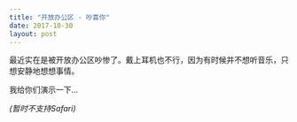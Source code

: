 ```yaml
---
title: "开放办公区 - 吵喜你"
date: 2017-10-30
layout: post
---
```


最近实在是被开放办公区吵惨了。戴上耳机也不行，因为有时候并不想听音乐，只想安静地想想事情。

我给你们演示一下...

*(暂时不支持Safari)*


<script>
var audio = [];
audio.push(new Audio('{{ site.imageurl }}/ringringring/ios_notification.mp3'));
audio.push(new Audio('{{ site.imageurl }}/ringringring/iphone_note_sms.mp3'));
audio.push(new Audio('{{ site.imageurl }}/ringringring/iphone_sms_original.mp3'));
audio.push(new Audio('{{ site.imageurl }}/ringringring/iphone_ding_ding.mp3'));
audio.push(new Audio('{{ site.imageurl }}/ringringring/xiaomi.mp3'));
audio.push(new Audio('{{ site.imageurl }}/ringringring/wechat-call.mp3'));
audio.push(new Audio('{{ site.imageurl }}/ringringring/ding_message.mp3'));
audio.push(new Audio('{{ site.imageurl }}/ringringring/ding.mp3'));
audio.push(new Audio('{{ site.imageurl }}/ringringring/ding_voip.mp3'));

function choose(choices) {
	  var index = Math.floor(Math.random() * choices.length);
	  return choices[index];
}

function doSomething() {
	var _audio = choose(audio)
	_audio.volume = Math.random();
	_audio.play();
}

(function loop() {
	    var rand = Math.round(Math.random() * (3000 - 500)) + 500;
	    setTimeout(function() {
		                doSomething();
		                loop();  
		        }, rand);
}());


// https://stackoverflow.com/questions/6962658/randomize-setinterval-how-to-rewrite-same-random-after-random-interval
</script>
